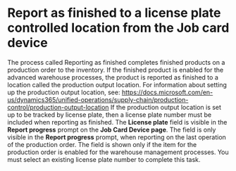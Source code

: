 # Report as finished to a license plate controlled location from the Job card device 
The process called Reporting as finished completes finished products on a production order to the inventory. If the finished product is enabled for the advanced warehouse processes, the product is reported as finished to a location called the production output location. For information about setting up the production output location, see: https://docs.microsoft.com/en-us/dynamics365/unified-operations/supply-chain/production-control/production-output-location
If the production output location is set up to be tracked by license plate, then a license plate number must be included when reporting as finished. The **License plate** field is visible in the **Report progress** prompt on the **Job Card Device page**. The field is only visible in the **Report progress** prompt, when reporting on the last operation of the production order. The field is shown only if the item for the production order is enabled for the warehouse management processes. You must select an existing license plate number to complete this task.
